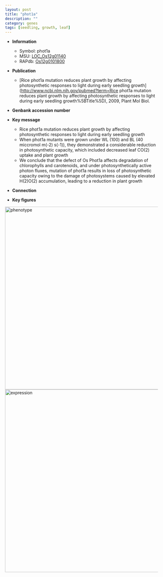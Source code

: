```yaml
---
layout: post
title: "phot1a"
description: ""
category: genes
tags: [seedling, growth, leaf]
---
```


* **Information**  
    + Symbol: phot1a  
    + MSU: [LOC_Os12g01140](http://rice.plantbiology.msu.edu/cgi-bin/ORF_infopage.cgi?orf=LOC_Os12g01140)  
    + RAPdb: [Os12g0101800](http://rapdb.dna.affrc.go.jp/viewer/gbrowse_details/irgsp1?name=Os12g0101800)  

* **Publication**  
    + [Rice phot1a mutation reduces plant growth by affecting photosynthetic responses to light during early seedling growth](http://www.ncbi.nlm.nih.gov/pubmed?term=Rice phot1a mutation reduces plant growth by affecting photosynthetic responses to light during early seedling growth%5BTitle%5D), 2009, Plant Mol Biol.

* **Genbank accession number**  

* **Key message**  
    + Rice phot1a mutation reduces plant growth by affecting photosynthetic responses to light during early seedling growth
    + When phot1a mutants were grown under WL (100) and BL (40 miccromol m(-2) s(-1)), they demonstrated a considerable reduction in photosynthetic capacity, which included decreased leaf CO(2) uptake and plant growth
    + We conclude that the defect of Os Phot1a affects degradation of chlorophylls and carotenoids, and under photosynthetically active photon fluxes, mutation of phot1a results in loss of photosynthetic capacity owing to the damage of photosystems caused by elevated H(2)O(2) accumulation, leading to a reduction in plant growth

* **Connection**  

* **Key figures**  
<img src="http://ricencode.github.io/images/phot1a.pheno.png" alt="phenotype"  style="width: 600px;"/>

<img src="http://ricencode.github.io/images/phot1a.exp.png" alt="expression"  style="width: 600px;"/>


